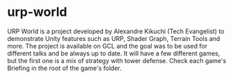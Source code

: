 # urp-world
URP World is a project developed by Alexandre Kikuchi (Tech Evangelist) to demonstrate Unity features such as URP, Shader Graph, Terrain Tools and more.
The project is available on GCL and the goal was to be used for different talks and be always up to date.
It will have a few different games, but the first one is a mix of strategy with tower defense.
Check each game's Briefing in the root of the game's folder.
